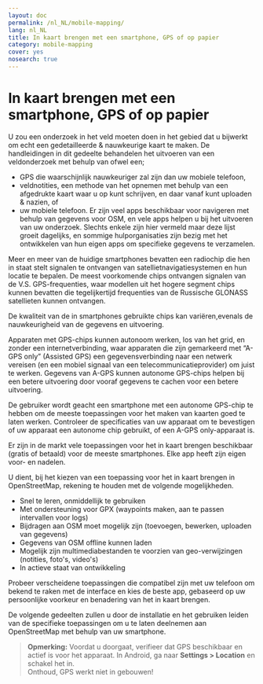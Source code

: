 ```yaml
---
layout: doc
permalink: /nl_NL/mobile-mapping/
lang: nl_NL
title: In kaart brengen met een smartphone, GPS of op papier
category: mobile-mapping
cover: yes
nosearch: true
---
```


In kaart brengen met een smartphone, GPS of op papier
=============================


U zou een onderzoek in het veld moeten doen in het gebied dat u bijwerkt om echt een gedetailleerde & nauwkeurige kaart te maken. De handleidingen in dit gedeelte behandelen het uitvoeren van een veldonderzoek met behulp van ofwel een;  

- GPS die waarschijnlijk nauwkeuriger zal zijn dan uw mobiele telefoon,  
- veldnotities, een methode van het opnemen met behulp van een afgedrukte kaart waar u op kunt schrijven, en daar vanaf kunt uploaden & nazien, of  
- uw mobiele telefoon. Er zijn veel apps beschikbaar voor navigeren met behulp van gegevens voor OSM, en vele apps helpen u bij het uitvoeren van uw onderzoek. Slechts enkele zijn hier vermeld maar deze lijst groeit dagelijks, en sommige hulporganisaties zijn bezig met het ontwikkelen van hun eigen apps om specifieke gegevens te verzamelen.  

Meer en meer van de huidige smartphones bevatten een radiochip die hen in staat stelt signalen te ontvangen van satellietnavigatiesystemen en hun locatie te bepalen. De meest voorkomende chips ontvangen signalen van de V.S. GPS-frequenties, waar modellen uit het hogere segment chips kunnen bevatten die tegelijkertijd frequenties van de Russische GLONASS satellieten kunnen ontvangen.  

De kwaliteit van de in smartphones gebruikte chips kan variëren,evenals de nauwkeurigheid van de gegevens en uitvoering.  

Apparaten met GPS-chips kunnen autonoom werken, los van het grid, en zonder een internetverbinding, waar apparaten die zijn gemarkeerd met “A-GPS only” (Assisted GPS) een gegevensverbinding naar een netwerk vereisen (en een mobiel signaal van een telecommunicatieprovider) om juist te werken. Gegevens van A-GPS kunnen autonome GPS-chips helpen bij een betere uitvoering door vooraf gegevens te cachen voor een betere uitvoering.  

De gebruiker wordt geacht een smartphone met een autonome GPS-chip te hebben om de meeste toepassingen voor het maken van kaarten goed te laten werken. Controleer de specificaties van uw apparaat om te bevestigen of uw apparaat een autonome chip gebruikt, of een A-GPS only-apparaat is.  

Er zijn in de markt vele toepassingen voor het in kaart brengen beschikbaar (gratis of betaald) voor de meeste smartphones. Elke app heeft zijn eigen voor- en nadelen.  

U dient, bij het kiezen van een toepassing voor het in kaart brengen in OpenStreetMap, rekening te houden met de volgende mogelijkheden.  

- Snel te leren, onmiddellijk te gebruiken  
- Met ondersteuning voor GPX (waypoints maken, aan te passen intervallen voor logs)  
- Bijdragen aan OSM moet mogelijk zijn (toevoegen, bewerken, uploaden van gegevens)  
- Gegevens van OSM offline kunnen laden  
- Mogelijk zijn multimediabestanden te voorzien van geo-verwijzingen (notities, foto's, video's)  
- In actieve staat van ontwikkeling  

Probeer verscheidene toepassingen die compatibel zijn met uw telefoon om bekend te raken met de interface en kies de beste app, gebaseerd op uw persoonlijke voorkeur en benadering van het in kaart brengen.

<!-- Tijdelijk uitgecommentarieerd omdat tabellen er niet erg netjes uitzien!

Aanbevolen toepassingen voor smartphones / PDA's
-----------------------------------------------------

| Toepassing | Gebruik  | Android  | Blackberry | iOS     | Windows |
| ---------------- | :----: | :------: | :--------: | :-----: | :-----: |
| Geopaparazzi     | m      | O        |            |         |         |
| GPS Essentials   | m      | O        |            |         |         |
| MapZen           | m:p    | O        |            | O       |         |
| Open GPS Tracker | m      | O        |            |         |         |
| OruxMaps         | m      | O        |            |         |         |
| OSMAnd           | m:n:p  | O        | O          | D       |         |
| OSMTracker       | m      | O        |            |         | O       |
| Vespucci         | m:f    | O        |            |         |         |

O - ondersteund, D - in ontwikkeling, m - in kaart brengen, n - navigatie, p - POI bewerken, f - volledige bewerker

 -->

De volgende gedeelten zullen u door de installatie en het gebruiken leiden van de specifieke toepassingen om u te laten deelnemen aan OpenStreetMap met behulp van uw smartphone.

> **Opmerking:** Voordat u doorgaat, verifieer dat GPS beschikbaar en actief is voor het apparaat. In Android, ga naar **Settings \> Location** en schakel het in.  
> Onthoud, GPS werkt niet in gebouwen!
